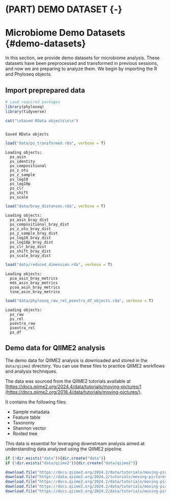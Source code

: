 # (PART) DEMO DATASET {-}

# Microbiome Demo Datasets {#demo-datasets}

In this section, we provide demo datasets for microbiome analysis. These datasets have been preprocessed and transformed in previous sessions, and now we are preparing to analyze them. We begin by importing the R and Phyloseq objects.






## Import preprepared data

```r
# Load required packages
library(phyloseq)
library(tidyverse)

cat("\nSaved RData objects\n\n")
```

```

Saved RData objects
```

```r
load("data/ps_transformed.rda", verbose = T)
```

```
Loading objects:
  ps_asin
  ps_identity
  ps_compositional
  ps_z_otu
  ps_z_sample
  ps_log10
  ps_log10p
  ps_clr
  ps_shift
  ps_scale
```

```r
load("data/bray_distances.rda", verbose = T)
```

```
Loading objects:
  ps_asin_bray_dist
  ps_compositional_bray_dist
  ps_z_otu_bray_dist
  ps_z_sample_bray_dist
  ps_log10_bray_dist
  ps_log10p_bray_dist
  ps_clr_bray_dist
  ps_shift_bray_dist
  ps_scale_bray_dist
```

```r
load("data/reduced_dimension.rda", verbose = T)
```

```
Loading objects:
  pca_asin_bray_metrics
  mds_asin_bray_metrics
  pcoa_asin_bray_metrics
  tsne_asin_bray_metrics
```

```r
load("data/phyloseq_raw_rel_psextra_df_objects.rda", verbose = T)
```

```
Loading objects:
  ps_raw
  ps_rel
  psextra_raw
  psextra_rel
  ps_df
```


## Demo data for QIIME2 analysis

The demo data for QIIME2 analysis is downloaded and stored in the `data/qiime2` directory. You can use these files to practice QIIME2 workflows and analysis techniques.

The data was sourced from the QIIME2 tutorials available at [https://docs.qiime2.org/2024.4/data/tutorials/moving-pictures/](https://docs.qiime2.org/2018.4/data/tutorials/moving-pictures/).

It contains the following files:

- Sample metadata
- Feature table
- Taxonomy
- Shannon vector
- Rooted tree

This data is essential for leveraging downstream analysis aimed at understanding data analyzed using the QIIME2 pipeline.


```R
if (!dir.exists("data")){dir.create("data")}
if (!dir.exists("data/qiime2")){dir.create("data/qiime2")}

download.file("https://docs.qiime2.org/2024.2/data/tutorials/moving-pictures/table.qza", "data/qiime2/feature_table.qza")
download.file("https://data.qiime2.org/2024.2/tutorials/moving-pictures/sample_metadata.tsv", "data/qiime2/sample_metadata.tsv")
download.file("https://docs.qiime2.org/2024.2/data/tutorials/moving-pictures/taxonomy.qza", "data/qiime2/taxonomy.qza")
download.file("https://docs.qiime2.org/2024.2/data/tutorials/moving-pictures/rooted-tree.qza", "data/qiime2/rooted_tree.qza")
download.file("https://docs.qiime2.org/2024.2/data/tutorials/moving-pictures/core-metrics-results/shannon_vector.qza", "data/qiime2/shannon_vector.qza")

```

